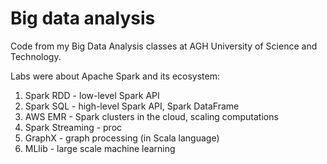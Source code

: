 # Big data analysis

Code from my Big Data Analysis classes at AGH University of Science and Technology.

Labs were about Apache Spark and its ecosystem:
1. Spark RDD - low-level Spark API
2. Spark SQL - high-level Spark API, Spark DataFrame
3. AWS EMR - Spark clusters in the cloud, scaling computations
4. Spark Streaming - proc
5. GraphX - graph processing (in Scala language)
6. MLlib - large scale machine learning
